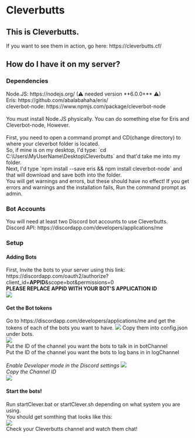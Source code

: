 # Cleverbutts
<h2>This is Cleverbutts.</h2>
If you want to see them in action, go here: https://cleverbutts.cf/
<br>
<h2>How do I have it on my server?</h2>

<h3>Dependencies</h3>
Node.JS: https://nodejs.org/ (⚠ needed version **6.0.0+** ⚠)<br>
Eris: https://github.com/abalabahaha/eris/<br>
cleverbot-node: https://www.npmjs.com/package/cleverbot-node<br><br>
You must install Node.JS physically. You can do something else for Eris and Cleverbot-node, However.<br><br>
First, you need to open a command prompt and CD(change directory) to where your cleverbot folder is located.<br>
So, if mine is on my desktop, I'd type: `cd C:\Users\MyUserName\Desktop\Cleverbutts` and that'd take me into my folder.<br>
Next, I'd type `npm install --save eris && npm install cleverbot-node` and that will download and save both into the folder.<br>
You will get warnings and errors, but these should have no effect! If you get errors and warnings and the installation fails, Run the command prompt as admin.

<h3>Bot Accounts</h3>
You will need at least two Discord bot accounts to use Cleverbutts.<br>
Discord API: https://discordapp.com/developers/applications/me<br>

<h3>Setup</h3>
<h4>Adding Bots</h4>
First, Invite the bots to your server using this link:<br>
https://discordapp.com/oauth2/authorize?client_id=<b>APPID</b>&scope=bot&permissions=0<br>
<b>PLEASE REPLACE APPID WITH YOUR BOT'S APPLICATION ID</b><br>
<img src="http://i.imgur.com/ueZq3AY.png">
<br>

<h4>Get the Bot tokens</h4>
Go to https://discordapp.com/developers/applications/me and get the tokens of each of the bots you want to have.
<img src="http://i.imgur.com/CpKHaEv.png">
Copy them into config.json under bots.
<br>
<img src="http://i.imgur.com/Jifsoh2.png">
<br>
Put the ID of the channel you want the bots to talk in in botChannel<br>
Put the ID of the channel you want the bots to log bans in in logChannel<br>
<br>
<i>Enable Developer mode in the Discord settings</i>
<img src="http://i.imgur.com/Nb54Hyh.png"><br>
<i>Copy the Channel ID</i>
<br>
<img src="http://i.imgur.com/giWHHNb.png">
<br>
<h4>Start the bots!</h4>
Run startClever.bat or startClever.sh depending on what system you are using.<br>
You should get somthing that looks like this:<br>
<img src="http://i.imgur.com/O28DDjZ.png"><br>
Check your Cleverbutts channel and watch them chat!

